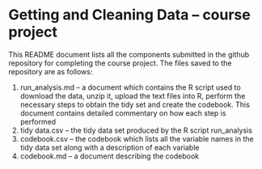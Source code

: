 # Getting and Cleaning Data – course project
This README document lists all the components submitted in the github repository for completing the course project. The files saved to the repository are as follows:
1.	run_analysis.md – a document which contains the R script used to download the data, unzip it, upload the text files into R, perform the necessary steps to obtain the tidy set and create the codebook. This document contains detailed commentary on how each step is performed
2.	tidy data.csv – the tidy data set produced by the R script run_analysis
3.	codebook.csv – the codebook which lists all the variable names in the tidy data set along with a description of each variable
4.	codebook.md – a document describing the codebook

